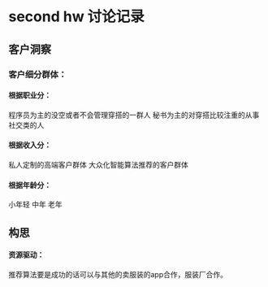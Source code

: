 # second hw 讨论记录

## 客户洞察

### 客户细分群体：

#### 根据职业分：

程序员为主的没空或者不会管理穿搭的一群人
秘书为主的对穿搭比较注重的从事社交类的人

#### 根据收入分：

私人定制的高端客户群体
大众化智能算法推荐的客户群体

#### 根据年龄分：

小年轻
中年
老年

## 构思

#### 资源驱动：

推荐算法要是成功的话可以与其他的卖服装的app合作，服装厂合作。